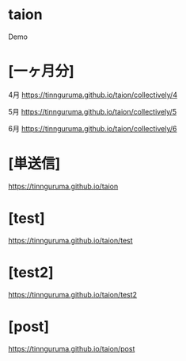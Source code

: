 # taion
Demo

# [一ヶ月分]
4月
https://tinnguruma.github.io/taion/collectively/4

5月
https://tinnguruma.github.io/taion/collectively/5

6月
https://tinnguruma.github.io/taion/collectively/6

# [単送信]
https://tinnguruma.github.io/taion

# [test]
https://tinnguruma.github.io/taion/test

# [test2]
https://tinnguruma.github.io/taion/test2


# [post]
https://tinnguruma.github.io/taion/post
